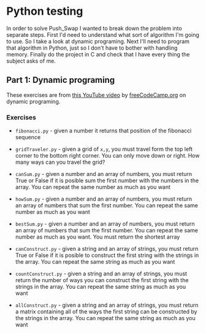 # Python testing

In order to solve Push_Swap I wanted to break down the problem into separate steps.
First I'd need to understand what sort of algorithm I'm going to use. So I take a look at dynamic programing.
Next I'll need to program that algorithm in Python, just so I don't have to bother with handling memory.
Finally do the project in C and check that I have every thing the subject asks of me.

## Part 1: Dynamic programing

These exercises are from [this YouTube video](https://www.youtube.com/watch?v=oBt53YbR9Kk) by [freeCodeCamp.org](https://www.youtube.com/channel/UC8butISFwT-Wl7EV0hUK0BQ) on dynamic programing.

### Exercises

-   `fibonacci.py` - given a number it returns that position of the fibonacci sequence

-   `gridTraveler.py` - given a grid of `x,y`, you must travel form the top left corner to the bottom right corner. You can only move down or right. How many ways can you travel the grid?

-   `canSum.py` - given a number and an array of numbers, you must return True or False if it is posible sum the first number with the numbers in the array. You can repeat the same number as much as you want
-   `howSum.py` - given a number and an array of numbers, you must return an array of numbers that sum the first number. You can repeat the same number as much as you want

-   `bestSum.py` - given a number and an array of numbers, you must return an array of numbers that sum the first number. You can repeat the same number as much as you want. You must return the shortest array

-   `canConstruct.py` - given a string and an array of strings, you must return True or False if it is posible to construct the first string with the strings in the array. You can repeat the same string as much as you want

-   `countConstruct.py` - given a string and an array of strings, you must return the number of ways you can construct the first string with the strings in the array. You can repeat the same string as much as you want

-   `allConstruct.py` - given a string and an array of strings, you must return a matrix containing all of the ways the first string can be constructed by the strings in the array. You can repeat the same string as much as you want

